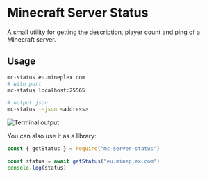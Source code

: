 # Minecraft Server Status

A small utility for getting the description, player count and ping of a Minecraft server.

## Usage

```bash
mc-status eu.mineplex.com
# with port
mc-status localhost:25565

# output json
mc-status --json <address>
```

![Terminal output](https://gitlab.com/janispritzkau/mc-status/raw/master/terminal.png)

You can also use it as a library:

```js
const { getStatus } = require("mc-server-status")

const status = await getStatus("eu.mineplex.com")
console.log(status)
```
